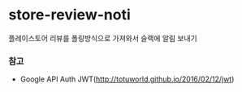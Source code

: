 # store-review-noti
플레이스토어 리뷰를 폴링방식으로 가져와서 슬랙에 알림 보내기

### 참고
- Google API Auth JWT(http://totuworld.github.io/2016/02/12/jwt)
